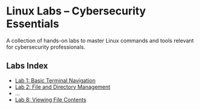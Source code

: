 # Linux Labs – Cybersecurity Essentials

A collection of hands-on labs to master Linux commands and tools relevant for cybersecurity professionals.

## Labs Index

- [Lab 1: Basic Terminal Navigation](Lab01-Terminal-Navigation.md)
- [Lab 2: File and Directory Management](Lab02-File-Directory.md)
- ...
- [Lab 8: Viewing File Contents]([Lab02-File-Directory.md](https://github.com/HammadZahidAli/linux-labs-cybersecurity/blob/main/Lab08-Viewing-File-Contents.md))
